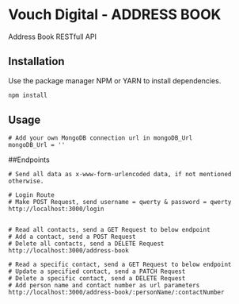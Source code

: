# Vouch Digital - ADDRESS BOOK

Address Book RESTfull API

## Installation

Use the package manager NPM or YARN to install dependencies.

```bash
npm install
```

## Usage

```
# Add your own MongoDB connection url in mongoDB_Url
mongoDB_Url = ''
```

##Endpoints

```
# Send all data as x-www-form-urlencoded data, if not mentioned otherwise.

# Login Route
# Make POST Request, send username = qwerty & password = qwerty
http://localhost:3000/login


# Read all contacts, send a GET Request to below endpoint
# Add a contact, send a POST Request
# Delete all contacts, send a DELETE Request
http://localhost:3000/address-book

# Read a specific contact, send a GET Request to below endpoint
# Update a specified contact, send a PATCH Request
# Delete a specific contact, send a DELETE Request
# Add person name and contact number as url parameters
http://localhost:3000/address-book/:personName/:contactNumber
```
